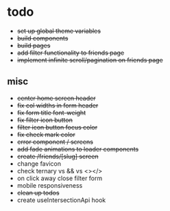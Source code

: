 # todo

- ~~set up global theme variables~~
- ~~build components~~
- ~~build pages~~
- ~~add filter functionality to friends page~~
- ~~implement infinite scroll/pagination on friends page~~

## misc

- ~~center home screen header~~
- ~~fix col widths in form header~~
- ~~fix form title font-weight~~
- ~~fix filter icon button~~
- ~~filter icon button focus color~~
- ~~fix check mark color~~
- ~~error component / screens~~
- ~~add fade animations to loader components~~
- ~~create /friends/[slug] screen~~
- change favicon
- check ternary vs && vs <></>
- on click away close filter form
- mobile responsiveness
- ~~clean up todos~~
- create useIntersectionApi hook
